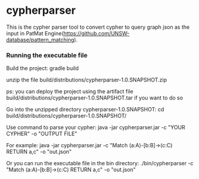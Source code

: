 # cypherparser
This is the cypher parser tool to convert cypher to query graph json as the input in PatMat Engine(https://github.com/UNSW-database/pattern_matching).

### Running the executable file
Build the project: gradle build

unzip the file build/distributions/cypherparser-1.0.SNAPSHOT.zip

ps: you can deploy the project using the artifact file build/distributions/cypherparser-1.0.SNAPSHOT.tar if you want to do so

Go into the unzipped directory cypherparser-1.0.SNAPSHOT: cd build/distributions/cypherparser-1.0.SNAPSHOT/

Use command to parse your cypher: java -jar cypherparser.jar -c "YOUR CYPHER" -o "OUTPUT FILE"

For example: java -jar cypherparser.jar -c "Match (a:A)-[b:B]->(c:C) RETURN a,c" -o "out.json"

Or you can run the executable file in the bin directory: ./bin/cypherparser -c "Match (a:A)-[b:B]->(c:C) RETURN a,c" -o "out.json"